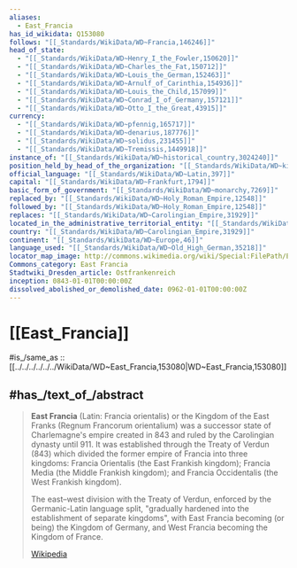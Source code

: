 ```yaml
---
aliases:
  - East_Francia
has_id_wikidata: Q153080
follows: "[[_Standards/WikiData/WD~Francia,146246]]"
head_of_state:
  - "[[_Standards/WikiData/WD~Henry_I_the_Fowler,150620]]"
  - "[[_Standards/WikiData/WD~Charles_the_Fat,150712]]"
  - "[[_Standards/WikiData/WD~Louis_the_German,152463]]"
  - "[[_Standards/WikiData/WD~Arnulf_of_Carinthia,154936]]"
  - "[[_Standards/WikiData/WD~Louis_the_Child,157099]]"
  - "[[_Standards/WikiData/WD~Conrad_I_of_Germany,157121]]"
  - "[[_Standards/WikiData/WD~Otto_I_the_Great,43915]]"
currency:
  - "[[_Standards/WikiData/WD~pfennig,165717]]"
  - "[[_Standards/WikiData/WD~denarius,187776]]"
  - "[[_Standards/WikiData/WD~solidus,231455]]"
  - "[[_Standards/WikiData/WD~Tremissis,1449918]]"
instance_of: "[[_Standards/WikiData/WD~historical_country,3024240]]"
position_held_by_head_of_the_organization: "[[_Standards/WikiData/WD~king_of_East_Francia,125664067]]"
official_language: "[[_Standards/WikiData/WD~Latin,397]]"
capital: "[[_Standards/WikiData/WD~Frankfurt,1794]]"
basic_form_of_government: "[[_Standards/WikiData/WD~monarchy,7269]]"
replaced_by: "[[_Standards/WikiData/WD~Holy_Roman_Empire,12548]]"
followed_by: "[[_Standards/WikiData/WD~Holy_Roman_Empire,12548]]"
replaces: "[[_Standards/WikiData/WD~Carolingian_Empire,31929]]"
located_in_the_administrative_territorial_entity: "[[_Standards/WikiData/WD~Carolingian_Empire,31929]]"
country: "[[_Standards/WikiData/WD~Carolingian_Empire,31929]]"
continent: "[[_Standards/WikiData/WD~Europe,46]]"
language_used: "[[_Standards/WikiData/WD~Old_High_German,35218]]"
locator_map_image: http://commons.wikimedia.org/wiki/Special:FilePath/East%20Francia%20843.svg
Commons_category: East Francia
Stadtwiki_Dresden_article: Ostfrankenreich
inception: 0843-01-01T00:00:00Z
dissolved_abolished_or_demolished_date: 0962-01-01T00:00:00Z
---
```



# [[East_Francia]]

#is_/same_as :: [[../../../../../../WikiData/WD~East_Francia,153080|WD~East_Francia,153080]]

## #has_/text_of_/abstract 

> **East Francia** (Latin: Francia orientalis) or the Kingdom of the East Franks (Regnum Francorum orientalium) was a successor state of Charlemagne's empire created in 843 and ruled by the Carolingian dynasty until 911. It was established through the Treaty of Verdun (843) which divided the former empire of Francia into three kingdoms: Francia Orientalis (the East Frankish kingdom); Francia Media (the Middle Frankish kingdom); and Francia Occidentalis (the West Frankish kingdom).
>
> The east–west division with the Treaty of Verdun, enforced by the Germanic-Latin language split, "gradually hardened into the establishment of separate kingdoms", with East Francia becoming (or being) the Kingdom of Germany, and West Francia becoming the Kingdom of France.
>
> [Wikipedia](https://en.wikipedia.org/wiki/East%20Francia)